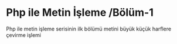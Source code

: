 # Php ile Metin İşleme /Bölüm-1
Php ile metin işleme serisinin ilk bölümü metini büyük küçük harflere çevirme işlemi
